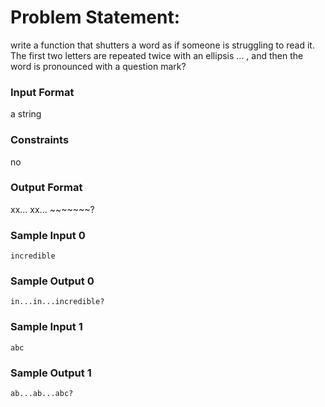 # Problem Statement:

write a function that shutters a word as if someone is struggling to read it. The first two letters are repeated twice with an ellipsis ... , and then the word is pronounced with a question mark?

### Input Format

a string

### Constraints

no

### Output Format

xx... xx... ~~~~~~~?

### Sample Input 0
```
incredible
```
### Sample Output 0
```
in...in...incredible?
```
### Sample Input 1
```
abc
```
### Sample Output 1
```
ab...ab...abc?
```

